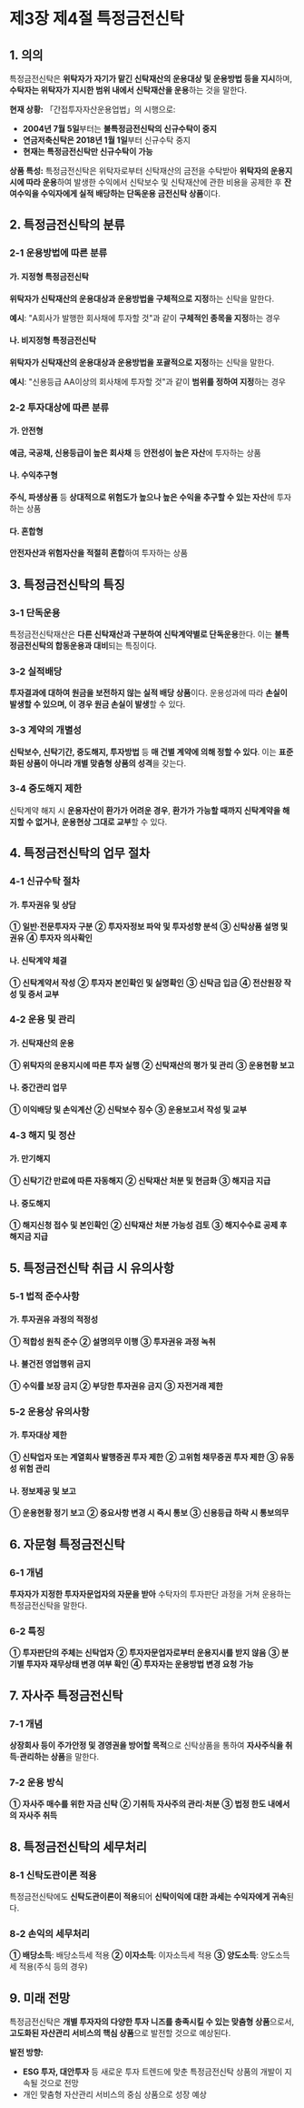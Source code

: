 # 제3장 제4절 특정금전신탁

## 1. 의의

특정금전신탁은 **위탁자가 자기가 맡긴 신탁재산의 운용대상 및 운용방법 등을 지시**하며, **수탁자는 위탁자가 지시한 범위 내에서 신탁재산을 운용**하는 것을 말한다.

**현재 상황:**
「간접투자자산운용업법」의 시행으로:
- **2004년 7월 5일**부터는 **불특정금전신탁의 신규수탁이 중지**
- **연금저축신탁은 2018년 1월 1일**부터 신규수탁 중지
- **현재는 특정금전신탁만 신규수탁이 가능**

**상품 특성:**
특정금전신탁은 위탁자로부터 신탁재산의 금전을 수탁받아 **위탁자의 운용지시에 따라 운용**하여 발생한 수익에서 신탁보수 및 신탁재산에 관한 비용을 공제한 후 **잔여수익을 수익자에게 실적 배당하는 단독운용 금전신탁 상품**이다.

## 2. 특정금전신탁의 분류

### 2-1 운용방법에 따른 분류

#### 가. 지정형 특정금전신탁
**위탁자가 신탁재산의 운용대상과 운용방법을 구체적으로 지정**하는 신탁을 말한다.

**예시**: "A회사가 발행한 회사채에 투자할 것"과 같이 **구체적인 종목을 지정**하는 경우

#### 나. 비지정형 특정금전신탁
**위탁자가 신탁재산의 운용대상과 운용방법을 포괄적으로 지정**하는 신탁을 말한다.

**예시**: "신용등급 AA이상의 회사채에 투자할 것"과 같이 **범위를 정하여 지정**하는 경우

### 2-2 투자대상에 따른 분류

#### 가. 안전형
**예금, 국공채, 신용등급이 높은 회사채** 등 **안전성이 높은 자산**에 투자하는 상품

#### 나. 수익추구형
**주식, 파생상품** 등 **상대적으로 위험도가 높으나 높은 수익을 추구할 수 있는 자산**에 투자하는 상품

#### 다. 혼합형
**안전자산과 위험자산을 적절히 혼합**하여 투자하는 상품

## 3. 특정금전신탁의 특징

### 3-1 단독운용
특정금전신탁재산은 **다른 신탁재산과 구분하여 신탁계약별로 단독운용**한다. 이는 **불특정금전신탁의 합동운용과 대비**되는 특징이다.

### 3-2 실적배당
**투자결과에 대하여 원금을 보전하지 않는 실적 배당 상품**이다. 운용성과에 따라 **손실이 발생할 수 있으며, 이 경우 원금 손실이 발생**할 수 있다.

### 3-3 계약의 개별성
**신탁보수, 신탁기간, 중도해지, 투자방법** 등 **매 건별 계약에 의해 정할 수 있다**. 이는 **표준화된 상품이 아니라 개별 맞춤형 상품의 성격**을 갖는다.

### 3-4 중도해지 제한
신탁계약 해지 시 **운용자산이 환가가 어려운 경우**, **환가가 가능할 때까지 신탁계약을 해지할 수 없거나**, **운용현상 그대로 교부**할 수 있다.

## 4. 특정금전신탁의 업무 절차

### 4-1 신규수탁 절차

#### 가. 투자권유 및 상담

**① 일반·전문투자자 구분**
**② 투자자정보 파악 및 투자성향 분석**
**③ 신탁상품 설명 및 권유**
**④ 투자자 의사확인**

#### 나. 신탁계약 체결

**① 신탁계약서 작성**
**② 투자자 본인확인 및 실명확인**
**③ 신탁금 입금**
**④ 전산원장 작성 및 증서 교부**

### 4-2 운용 및 관리

#### 가. 신탁재산의 운용

**① 위탁자의 운용지시에 따른 투자 실행**
**② 신탁재산의 평가 및 관리**
**③ 운용현황 보고**

#### 나. 중간관리 업무

**① 이익배당 및 손익계산**
**② 신탁보수 징수**
**③ 운용보고서 작성 및 교부**

### 4-3 해지 및 정산

#### 가. 만기해지

**① 신탁기간 만료에 따른 자동해지**
**② 신탁재산 처분 및 현금화**
**③ 해지금 지급**

#### 나. 중도해지

**① 해지신청 접수 및 본인확인**
**② 신탁재산 처분 가능성 검토**
**③ 해지수수료 공제 후 해지금 지급**

## 5. 특정금전신탁 취급 시 유의사항

### 5-1 법적 준수사항

#### 가. 투자권유 과정의 적정성

**① 적합성 원칙 준수**
**② 설명의무 이행**
**③ 투자권유 과정 녹취**

#### 나. 불건전 영업행위 금지

**① 수익률 보장 금지**
**② 부당한 투자권유 금지**
**③ 자전거래 제한**

### 5-2 운용상 유의사항

#### 가. 투자대상 제한

**① 신탁업자 또는 계열회사 발행증권 투자 제한**
**② 고위험 채무증권 투자 제한**
**③ 유동성 위험 관리**

#### 나. 정보제공 및 보고

**① 운용현황 정기 보고**
**② 중요사항 변경 시 즉시 통보**
**③ 신용등급 하락 시 통보의무**

## 6. 자문형 특정금전신탁

### 6-1 개념
**투자자가 지정한 투자자문업자의 자문을 받아** 수탁자의 투자판단 과정을 거쳐 운용하는 특정금전신탁을 말한다.

### 6-2 특징

**① 투자판단의 주체는 신탁업자**
**② 투자자문업자로부터 운용지시를 받지 않음**
**③ 분기별 투자자 재무상태 변경 여부 확인**
**④ 투자자는 운용방법 변경 요청 가능**

## 7. 자사주 특정금전신탁

### 7-1 개념
**상장회사 등이 주가안정 및 경영권을 방어할 목적**으로 신탁상품을 통하여 **자사주식을 취득·관리하는 상품**을 말한다.

### 7-2 운용 방식

**① 자사주 매수를 위한 자금 신탁**
**② 기취득 자사주의 관리·처분**
**③ 법정 한도 내에서의 자사주 취득**

## 8. 특정금전신탁의 세무처리

### 8-1 신탁도관이론 적용
특정금전신탁에도 **신탁도관이론이 적용**되어 **신탁이익에 대한 과세는 수익자에게 귀속**된다.

### 8-2 손익의 세무처리

**① 배당소득**: 배당소득세 적용
**② 이자소득**: 이자소득세 적용
**③ 양도소득**: 양도소득세 적용(주식 등의 경우)

## 9. 미래 전망

특정금전신탁은 **개별 투자자의 다양한 투자 니즈를 충족시킬 수 있는 맞춤형 상품**으로서, **고도화된 자산관리 서비스의 핵심 상품**으로 발전할 것으로 예상된다.

**발전 방향:**
- **ESG 투자, 대안투자** 등 새로운 투자 트렌드에 맞춘 특정금전신탁 상품의 개발이 지속될 것으로 전망
- 개인 맞춤형 자산관리 서비스의 중심 상품으로 성장 예상 